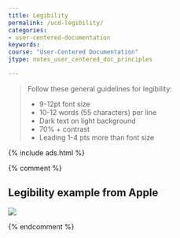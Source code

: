 ```yaml
---
title: Legibility
permalink: /ucd-legibility/
categories:
- user-centered-documentation
keywords:
course: "User-Centered Documentation"
jtype: notes_user_centered_doc_principles

---
```


> Follow these general guidelines for legibility:
>
> * 9-12pt font size
> * 10-12 words (55 characters) per line
> * Dark text on light background
> * 70% + contrast
> * Leading 1-4 pts more than font size

{% include ads.html %}

{% comment %}
## Legibility example from Apple

<a href="http://help.apple.com/iphone/10/#/iph3bf432fd"><img src="/user_centered_doc/media/rasters/applelegibility.png"/></a>

{% endcomment %}
